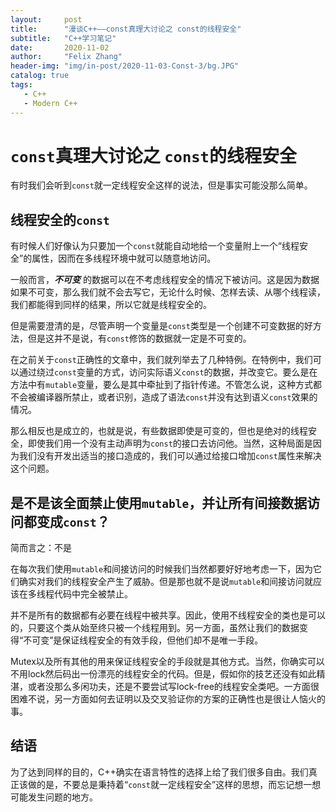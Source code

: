 ```yaml
---
layout:     post
title:      "漫谈C++——const真理大讨论之 const的线程安全"
subtitle:   "C++学习笔记"
date:       2020-11-02
author:     "Felix Zhang"
header-img: "img/in-post/2020-11-03-Const-3/bg.JPG"
catalog: true
tags:
   - C++
   - Modern C++
---
```

# `const`真理大讨论之 `const`的线程安全

有时我们会听到`const`就一定线程安全这样的说法，但是事实可能没那么简单。

## 线程安全的`const`

有时候人们好像认为只要加一个`const`就能自动地给一个变量附上一个“线程安全”的属性，因而在多线程环境中就可以随意地访问。

一般而言，***不可变*** 的数据可以在不考虑线程安全的情况下被访问。这是因为数据如果不可变，那么我们就不会去写它，无论什么时候、怎样去读、从哪个线程读，我们都能得到同样的结果，所以它就是线程安全的。

但是需要澄清的是，尽管声明一个变量是`const`类型是一个创建不可变数据的好方法，但是这并不是说，有`const`修饰的数据就一定是不可变的。

在之前关于`const`正确性的文章中，我们就列举去了几种特例。在特例中，我们可以通过绕过`const`变量的方式，访问实际语义`const`的数据，并改变它。要么是在方法中有`mutable`变量，要么是其中牵扯到了指针传递。不管怎么说，这种方式都不会被编译器所禁止，或者识别，造成了语法`const`并没有达到语义`const`效果的情况。

那么相反也是成立的，也就是说，有些数据即使是可变的，但也是绝对的线程安全，即使我们用一个没有主动声明为`const`的接口去访问他。当然，这种局面是因为我们没有开发出适当的接口造成的，我们可以通过给接口增加`const`属性来解决这个问题。

## 是不是该全面禁止使用`mutable`，并让所有间接数据访问都变成`const`？

简而言之：不是

在每次我们使用`mutable`和间接访问的时候我们当然都要好好地考虑一下，因为它们确实对我们的线程安全产生了威胁。但是那也就不是说`mutable`和间接访问就应该在多线程代码中完全被禁止。

并不是所有的数据都有必要在线程中被共享。因此，使用不线程安全的类也是可以的，只要这个类从始至终只被一个线程用到。另一方面，虽然让我们的数据变得“不可变”是保证线程安全的有效手段，但他们却不是唯一手段。

Mutex以及所有其他的用来保证线程安全的手段就是其他方式。当然，你确实可以不用lock然后码出一份漂亮的线程安全的代码。但是，假如你的技艺还没有如此精湛，或者没那么多闲功夫，还是不要尝试写lock-free的线程安全类吧。一方面很困难不说，另一方面如何去证明以及交叉验证你的方案的正确性也是很让人恼火的事。

## 结语

为了达到同样的目的，C++确实在语言特性的选择上给了我们很多自由。我们真正该做的是，不要总是秉持着“`const`就一定线程安全”这样的思想，而忘记想一想可能发生问题的地方。